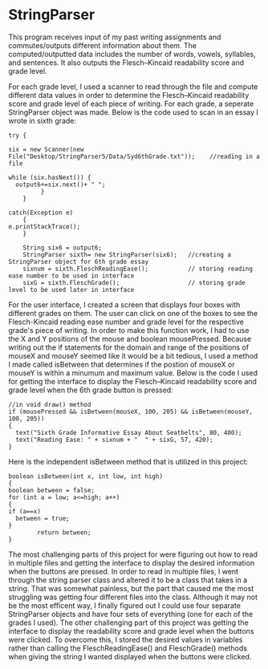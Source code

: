 # StringParser

This program receives input of my past writing assignments and commutes/outputs different information about them. The computed/outputted data includes the number of words, vowels, syllables, and sentences. It also outputs the Flesch–Kincaid readability score and grade level. 

For each grade level, I used a scanner to read through the file and compute different data values in order to determine the Flesch–Kincaid readability score and grade level of each piece of writing. For each grade, a seperate StringParser object was made. Below is the code used to scan in an essay I wrote in sixth grade:
	
	try {
	
    six = new Scanner(new File("Desktop/StringParser5/Data/Syd6thGrade.txt"));    //reading in a file
		
    while (six.hasNext()) {
      output6+=six.next()+ " ";   
			 }	
		}
		
	catch(Exception e) 
		{
    e.printStackTrace();
		}
		  
		String six6 = output6;
		StringParser sixth= new StringParser(six6);   //creating a StringParser object for 6th grade essay
		sixnum = sixth.FleschReadingEase();           // storing reading ease number to be used in interface
		sixG = sixth.FleschGrade();                   // storing grade level to be used later in interface

For the user interface, I created a screen that displays four boxes with different grades on them. The user can click on one of the boxes to see the Flesch-Kincaid reading ease number and grade level for the respective grade's piece of writing. In order to make this function work, I had to use the X and Y positions of the mouse and boolean mousePressed. Because writing out the if statements for the domain and range of the positions of mouseX and mouseY seemed like it would be a bit tedious, I used a method I made called isBetween that determines if the postion of mouseX or mouseY is within a minumum and maximum value. Below is the code I used for getting the interface to display the Flesch–Kincaid readability score and grade level when the 6th grade button is pressed:
  
	//in void draw() method
	if (mousePressed && isBetween(mouseX, 100, 205) && isBetween(mouseY, 100, 205))
	{
      text("Sixth Grade Informative Essay About Seatbelts", 80, 400);
      text("Reading Ease: " + sixnum + "  " + sixG, 57, 420);
	}

Here is the independent isBetween method that is utilized in this project:

	boolean isBetween(int x, int low, int high) 
	{
	boolean between = false;
	for (int a = low; a<=high; a++)
	{
    if (a==x)
      between = true;
	} 
			return between;
	}
	
The most challenging parts of this project for were figuring out how to read in multiple files and getting the interface to display the desired information when the buttons are pressed. In order to read in multiple files, I went through the string parser class and altered it to be a class that takes in a string. That was somewhat painless, but the part that caused me the most struggling was getting four different files into the class. Although it may not be the most efficent way, I finally figured out I could use four separate StringParser objects and have four sets of everything (one for each of the grades I used). The other challenging part of this project was getting the interface to display the readability score and grade level when the buttons were clicked. To overcome this, I stored the desired values in variables rather than calling the FleschReadingEase() and FleschGrade() methods when giving the string I wanted displayed when the buttons were clicked.


  
  
  
  
